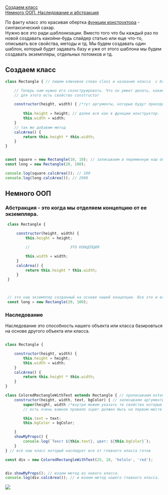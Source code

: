 [Создаем класс](#classes)<br>
[Немного ООП. Наследование и абстракция](#OOP)<br>

По факту класс это красивая обертка [функции конструктора](https://github.com/Aquariids/MyJS/blob/main/app/Programming/Basic%20js/Constructor%20function.md) - синтаксический сахар.<br>
Нужно все это ради шаблонизации. Вместо того что бы каждый раз по новой создавать какойни-будь слайдер
статью или еще что-то, описывать все свойства, методы и тд. Мы будем создавать один шаблон, который будет задавать базу
и уже от этого шаблона мы будем создавать экземпляры, отдельных потомков и тд.

## <a name="classes"> Создаем класс </a>
```javaScript
class Rectangle { // пишем ключевое слово class и название класса  с большой буквы

    // Теперь нам нужно его сконструировать. Что он умеет делать, какие изначальные будут свойства.
    // для этого есть свойство constructor

    constructor(height, width) { /*тут аргументы, которые будут приходить из вне при создании экземпляра*/
        
        this.height = height; // далее все как в функции конструктор.
        this.width = width;
    }
    // так же добавим метод
    calcArea() {
        return this.height * this.width;
    }
}


const square = new Rectangle(10, 10); // записываем в переменную наш объект и передаем аргументы. Все, это наш новый экземпляр
const long = new Rectangle(20, 100);

console.log(square.calcArea()); // 100 
console.log(long.calcArea()); // 2000
```
## <a name="OOP"> Немного ООП </a>

### Абстракция -  это когда мы отделяем концепцию от ее экземпляра.
```javaScript
 class Rectangle {

     constructor(height, width) {
         this.height = height;

         //                  ЭТО КОНЦЕПЦИЯ

         this.width = width;
     }
     calcArea() {
         return this.height * this.width;
     }
 }



 // это наш экземпляр созданный на основе нашей концепции. Все это и есть прицип Абстракции
 const long = new Rectangle(20, 100);
```

### Наследование
Наследование это способность нашего объекта или класса базировться на основе другого объекта или класса.
```javaScript

class Rectangle { 

    constructor(height, width) {
        this.height = height;
        this.width = width;
    }
    calcArea() {
        return this.height * this.width;
    }
}

class ColoredRectangleWithText extends Rectangle { // прописываем extends (расширяем) далее от чего наследуем, с кем расширяем семейку так сказать)
    constructor(height, width, text, bgColor) { // записываем аргументы, от них никуда не уйдешь)
        super(height, width /*внутри можем указать те свойства которые нам нужны */ ); // этот метод вызывает то же что  было у родителя в constructor, что бы не копировать сто раз
        // есть очень важное правило super должен быть на первом месте в конструкторе

        this.text = text;
        this.bgColor = bgColor;

    }
    showMyProps() {
        console.log(`Текст ${this.text}, цвет: ${this.bgColor}`);
    }
} // все наш класс который наследует все от главного класса готов

const div = new ColoredRectangleWithText(25, 10, 'helolo', 'red');


div.showMyProps(); // юзаем метод из нового класса.
console.log(div.calcArea()); // и юзаем метод нашего главного класса.
```
![](https://github.com/Aquariids/MyJS/blob/main/app/img/classes.png)<br>
